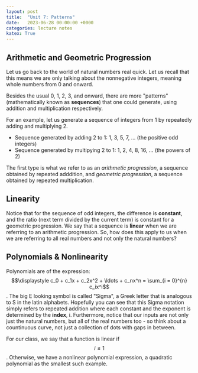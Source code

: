```yaml
---
layout: post
title:  "Unit 7: Patterns"
date:   2023-06-28 00:00:00 +0000
categories: lecture notes
katex: True
---
```


## Arithmetic and Geometric Progression

Let us go back to the world of natural numbers real quick. Let us recall that this means we are only talking about the nonnegative integers, meaning whole numbers from 0 and onward.

Besides the usual 0, 1, 2, 3, and onward, there are more "patterns" (mathematically known as __sequences__) that one could generate, using addition and multiplication respectively.

For an example, let us generate a sequence of integers from 1 by repeatedly adding and multiplying 2. 

* Sequence generated by adding 2 to 1: 1, 3, 5, 7, ... (the positive odd integers)
* Sequence generated by multipying 2 to 1: 1, 2, 4, 8, 16, ... (the powers of 2)

The first type is what we refer to as an _arithmetic progression_, a sequence obtained by repeated adddition, and _geometric progression_, a sequence obtained by repeated multiplication. 

## Linearity

Notice that for the sequence of odd integers, the difference is __constant__, and the ratio (next term divided by the current term) is constant for a geometric progression. We say that a sequence is __linear__ when we are referring to an arithmetic progression. So, how does this apply to us when we are referring to all real numbers and not only the natural numbers? 

## Polynomials & Nonlinearity

Polynomials are of the expression: $$\displaystyle c_0 + c_1x + c_2x^2 + \ldots + c_nx^n = \sum_{i = 0}^{n} c_ix^i$$. The big E looking symbol is called "Sigma", a Greek letter that is analogous to S in the latin alphabets. Hopefully you can see that this Sigma notation simply refers to repeated addition where each constant and the exponent is determined by the __index__, i. Furthermore, notice that our inputs are not only just the natural numbers, but all of the real numbers too - so think about a countinuous curve, not just a collection of dots with gaps in between. 

For our class, we say that a function is linear if $$i \leq 1$$. Otherwise, we have a nonlinear polynomial expression, a quadratic polynomial as the smallest such example. 